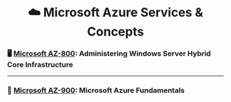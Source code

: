 <div align='center'>

# ☁️ Microsoft Azure Services & Concepts

</div>

### 🖥️ [Microsoft AZ-800](https://learn.microsoft.com/en-us/certifications/exams/az-800): Administering Windows Server Hybrid Core Infrastructure

- - -

### 🧱 [Microsoft AZ-900](az-900-index.md): Microsoft Azure Fundamentals

